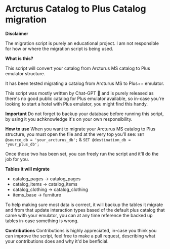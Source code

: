# Arcturus Catalog to Plus Catalog migration

**Disclaimer**

The migration script is purely an educational project. I am not responsible for how or where the migration script is being used.

**What is this?**

This script will convert your catalog from Arcturus MS catalog to Plus emulator structure.

It has been tested migrating a catalog from Arcturus MS to Plus++ emulator.

This script was mostly written by Chat-GPT 🙏 and is purely released as there's no good public catalog for Plus emulator available, so in-case you're looking to start a hotel with Plus emulator, you might find this handy.

**Important** 
Do not forget to backup your database before running this script, by using it you achknowledge it's on your own responsibility.

**How to use**
When you want to migrate your Arcturus MS catalog to Plus structure, you must open the file and at the very top you'll see:
``SET @source_db = 'your_arcturus_db';`` & ``SET @destination_db = 'your_plus_db';``

Once those two has been set, you can freely run the script and it'll do the job for you.

**Tables it will migrate**
- catalog_pages -> catalog_pages
- catalog_items -> catalog_items
- catalog_clothing -> catalog_clothing
- items_base -> furniture

To help making sure most data is correct, it will backup the tables it migrate and from that update interaction types based of the default plus catalog that came with your emulator, you can at any time reference the backed up tables in-case something is wrong.

**Contributions**
Contributions is highly appreciated, in-case you think you can improve the script, feel free to make a pull request, describing what your contributions does and why it'd be benficial. 
